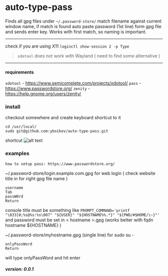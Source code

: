 # auto-type-pass

Finds all gpg files under ```~/.password-store/```
match filename against current window name, if match is found auto paste password (1st line) form gpg file and sends enter key. Works with first match, so naming is important.

---
check if you are using X11 
```loginctl show-session 2 -p Type``` 
>```xdotool``` does not work with Wayland ( need to find some alternative )
---
#### requirements
```xdotool``` - https://www.semicomplete.com/projects/xdotool/
```pass``` - https://www.passwordstore.org/
```zenity``` - https://help.gnome.org/users/zenity/

### install
checkout somewhere and create keyboard shortcut to it 
```
cd /usr/local/
sudo git@github.com:yboikov/auto-type-pass.git
```
shortcut
![alt text](https://raw.githubusercontent.com/yboikov/auto-type-pass/master/auto-type-pass.png)
### examples
```
how to setup pass: https://www.passwordstore.org/
```
~/.password-store/login.example.com.gpg for web login ( check website title in for right gpg file name )
```
username
Tab
passW0rd
Return
```
console title must be something like ```PROMPT_COMMAND='printf "\033]0;%s@%s:%s\007" "${USER}" "${HOSTNAME%%.*}" "${PWD/#$HOME/\~}"'```
and password must be set in < hostname >.gpg (works better with fqdn hostname ${HOSTNAME} )

~/.password-store/myhostname.gpg (single line) for sudo su -
```
onlyPassWord
Return
```
will type onlyPassWord and hit enter 

##### version: 0.0.1


